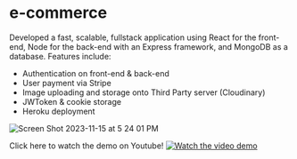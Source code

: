 # e-commerce

Developed a fast, scalable, fullstack application using React for the front-end, Node for the back-end with an Express framework, and MongoDB as a database. Features include:



- Authentication on front-end & back-end
- User payment via Stripe
- Image uploading and storage onto Third Party server (Cloudinary)
- JWToken & cookie storage
- Heroku deployment



![Screen Shot 2023-11-15 at 5 24 01 PM](https://github.com/cusco1982/e-commerce/assets/50642350/e6246190-38d3-41d2-a2d4-3aaa52f242dc)

  



Click here to watch the demo on Youtube!
[![Watch the video demo](https://img.youtube.com/vi/OtmlYCCJXSM/maxresdefault.jpg)](https://youtu.be/OtmlYCCJXSM)
